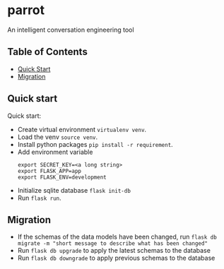 # parrot
An intelligent conversation engineering tool

## Table of Contents

* [Quick Start](#quick-start)
* [Migration](#migration)

## Quick start

Quick start:

- Create virtual environment `virtualenv venv`.
- Load the venv `source venv`.
- Install python packages `pip install -r requirement`.
- Add environment variable
  ```
  export SECRET_KEY=<a long string>
  export FLASK_APP=app
  export FLASK_ENV=development
  ```
- Initialize sqlite database `flask init-db`
- Run `flask run`.

## Migration

- If the schemas of the data models have been changed, run `flask db migrate -m "short message to describe what has been changed"`
- Run `flask db upgrade` to apply the latest schemas to the database
- Run `flask db downgrade` to apply previous schemas to the database
